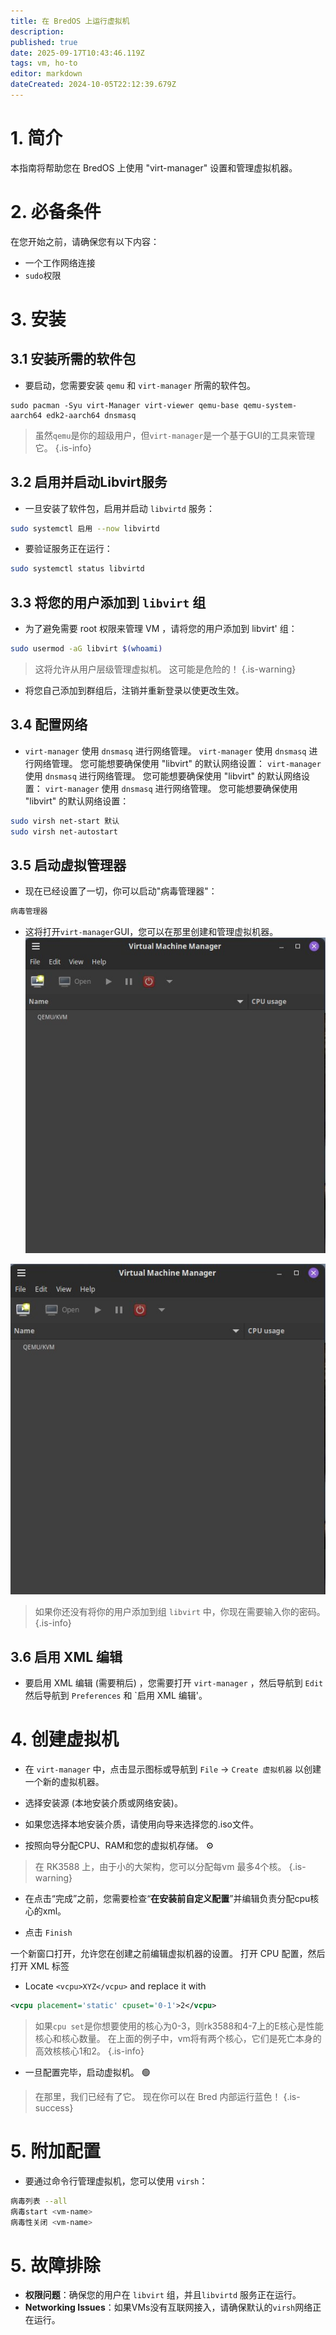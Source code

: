 ```yaml
---
title: 在 BredOS 上运行虚拟机
description:
published: true
date: 2025-09-17T10:43:46.119Z
tags: vm, ho-to
editor: markdown
dateCreated: 2024-10-05T22:12:39.679Z
---
```


# 1. 简介

本指南将帮助您在 BredOS 上使用 "virt-manager" 设置和管理虚拟机器。

# 2. 必备条件

在您开始之前，请确保您有以下内容：

- 一个工作网络连接
- `sudo`权限

# 3. 安装

## 3.1 安装所需的软件包

- 要启动，您需要安装 `qemu` 和 `virt-manager` 所需的软件包。

```
sudo pacman -Syu virt-Manager virt-viewer qemu-base qemu-system-aarch64 edk2-aarch64 dnsmasq 
```

> 虽然`qemu`是你的超级用户，但`virt-manager`是一个基于GUI的工具来管理它。
> {.is-info}

## 3.2 启用并启动Libvirt服务

- 一旦安装了软件包，启用并启动 `libvirtd` 服务：

```bash
sudo systemctl 启用 --now libvirtd
```

- 要验证服务正在运行：

```bash
sudo systemctl status libvirtd
```

## 3.3 将您的用户添加到 `libvirt` 组

- 为了避免需要 root 权限来管理 VM ，请将您的用户添加到 libvirt' 组：

```bash
sudo usermod -aG libvirt $(whoami)
```

> 这将允许从用户层级管理虚拟机。 这可能是危险的！
> {.is-warning}

- 将您自己添加到群组后，注销并重新登录以使更改生效。

## 3.4 配置网络

- `virt-manager` 使用 `dnsmasq` 进行网络管理。 `virt-manager` 使用 `dnsmasq` 进行网络管理。 您可能想要确保使用 "libvirt" 的默认网络设置： `virt-manager` 使用 `dnsmasq` 进行网络管理。 您可能想要确保使用 "libvirt" 的默认网络设置： `virt-manager` 使用 `dnsmasq` 进行网络管理。 您可能想要确保使用 "libvirt" 的默认网络设置：

```bash
sudo virsh net-start 默认
sudo virsh net-autostart
```

## 3.5 启动虚拟管理器

- 现在已经设置了一切，你可以启动"病毒管理器"：

```bash
病毒管理器
```

- 这将打开`virt-manager`GUI，您可以在那里创建和管理虚拟机器。
  ![virt.jpg](/vms/virt.jpg)

![virt.jpg](/vms/virt.jpg)

> 如果你还没有将你的用户添加到组 `libvirt` 中，你现在需要输入你的密码。
> {.is-info}

## 3.6 启用 XML 编辑

- 要启用 XML 编辑 (需要稍后) ，您需要打开 `virt-manager` ，然后导航到 `Edit` 然后导航到 `Preferences` 和 \`启用 XML 编辑'。

# 4. 创建虚拟机

- 在 `virt-manager` 中，点击显示图标或导航到 `File` -> `Create 虚拟机器` 以创建一个新的虚拟机器。

- 选择安装源 (本地安装介质或网络安装)。

- 如果您选择本地安装介质，请使用向导来选择您的.iso文件。

- 按照向导分配CPU、RAM和您的虚拟机存储。 ⚙️

> 在 RK3588 上，由于小的大架构，您可以分配每vm 最多4个核。
> {.is-warning}

- 在点击“完成”之前，您需要检查“**在安装前自定义配置**”并编辑负责分配cpu核心的xml。

- 点击 `Finish`

一个新窗口打开，允许您在创建之前编辑虚拟机器的设置。 打开 CPU 配置，然后打开 XML 标签

- Locate `<vcpu>XYZ</vcpu>` and replace it with

```xml
<vcpu placement='static' cpuset='0-1'>2</vcpu>
```

> 如果`cpu set`是你想要使用的核心为0-3，则rk3588和4-7上的E核心是性能核心和核心数量。 在上面的例子中，vm将有两个核心，它们是死亡本身的高效核核心1和2。
> {.is-info}

- 一旦配置完毕，启动虚拟机。 🟢

> 在那里，我们已经有了它。 现在你可以在 Bred 内部运行蓝色！
> {.is-success}

# 5. 附加配置

- 要通过命令行管理虚拟机，您可以使用 `virsh`：

```bash
病毒列表 --all
病毒start <vm-name>
病毒性关闭 <vm-name>
```

# 5. 故障排除

- **权限问题**：确保您的用户在 `libvirt` 组，并且`libvirtd` 服务正在运行。
- **Networking Issues**：如果VMs没有互联网接入，请确保默认的`virsh`网络正在运行。

